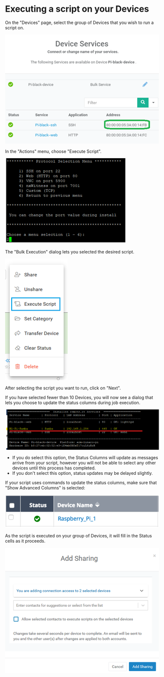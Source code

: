 # Executing a script on your Devices

On the "Devices" page, select the group of Devices that you wish to run a script on.

![](../../.gitbook/assets/image%20%28298%29.png)

In the "Actions" menu, choose "Execute Script".  

![](../../.gitbook/assets/image%20%28411%29.png)

The "Bulk Execution" dialog lets you selected the desired script.  

![](../../.gitbook/assets/image%20%28316%29.png)

After selecting the script you want to run, click on "Next".

If you have selected fewer than 10 Devices, you will now see a dialog that lets you choose to update the status columns during job execution.  

![](../../.gitbook/assets/image%20%28294%29.png)

* If you do select this option, the Status Columns will update as messages arrive from your script, however you will not be able to select any other devices until this process has completed.
* If you don't select this option, status updates may be delayed slightly.

If your script uses commands to update the status columns,  make sure that "Show Advanced Columns" is selected:

![](../../.gitbook/assets/image%20%283%29.png)

As the script is executed on your group of Devices, it will fill in the Status cells as it proceeds.

![](../../.gitbook/assets/image%20%28180%29.png)

